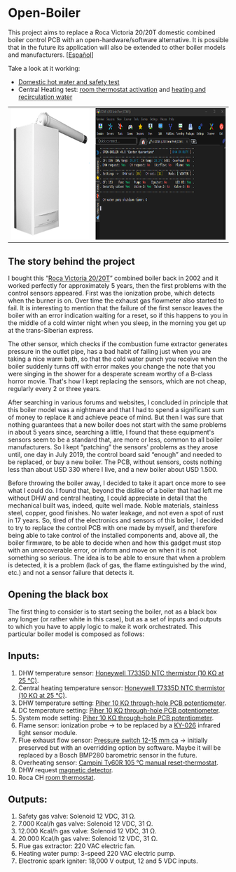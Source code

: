 # Open-Boiler
This project aims to replace a Roca Victoria 20/20T domestic combined boiler control PCB with an open-hardware/software alternative. It is possible that in the future its application will also be extended to other boiler models and manufacturers. \[[Español](LEEME.md)\] 

Take a look at it working: 
* [Domestic hot water and safety test](https://youtu.be/deHfOc_8mxE)
* Central Heating test: [room thermostat activation](https://youtu.be/CYksFCGb7gs) and [heating and recirculation water](https://youtu.be/nZ2wHWD1Drg)

<table>
<tbody>
	<tr>
		<td><img src="https://github.com/casanovg/open-boiler/blob/media/pictures/roca-victoria-20-20-t.png" width="300" height="300" alt="Roca Victoria 20/20 T combi boiler"></td>
    <td><img src="https://github.com/casanovg/open-boiler/blob/media/pictures/open-boiler-v0.8-dashboard-01.png" width="500" height="300" alt="Open-Boiler v0.8 serial terminal dashboard"></td>
  </tr>
  
</tbody>
</table>

## The story behind the project
I bought this “[Roca Victoria 20/20T](https://github.com/casanovg/open-boiler/blob/master/electronics/datasheets/Roca-Victoria-Technical-Manual.pdf)” combined boiler back in 2002 and it worked perfectly for approximately 5 years, then the first problems with the control sensors appeared. First was the ionization probe, which detects when the burner is on. Over time the exhaust gas flowmeter also started to fail. It is interesting to mention that the failure of the first sensor leaves the boiler with an error indication waiting for a reset, so if this happens to you in the middle of a cold winter night when you sleep, in the morning you get up at the trans-Siberian express.

The other sensor, which checks if the combustion fume extractor generates pressure in the outlet pipe, has a bad habit of failing just when you are taking a nice warm bath, so that the cold water punch you receive when the boiler suddenly turns off with error makes you change the note that you were singing in the shower for a desperate scream worthy of a B-class horror movie. That's how I kept replacing the sensors, which are not cheap, regularly every 2 or three years.


After searching in various forums and websites, I concluded in principle that this boiler model was a nightmare and that I had to spend a significant sum of money to replace it and achieve peace of mind. But then I was sure that nothing guarantees that a new boiler does not start with the same problems in about 5 years since, searching a little, I found that these equipment's sensors seem to be a standard that, are more or less, common to all boiler manufacturers. So I kept “patching” the sensors' problems as they arose until, one day in July 2019, the control board said “enough” and needed to be replaced, or buy a new boiler. The PCB, without sensors, costs nothing less than about USD 330 where I live, and a new boiler about USD 1.500.

Before throwing the boiler away, I decided to take it apart once more to see what I could do. I found that,  beyond the dislike of a boiler that had left me without DHW and central heating, I could appreciate in detail that the mechanical built was, indeed, quite well made. Noble materials, stainless steel, copper, good finishes. No water leakage, and not even a spot of rust in 17 years. So, tired of the electronics and sensors of this boiler, I decided to try to replace the control PCB with one made by myself, and therefore being able to take control of the installed components and, above all, the boiler firmware, to be able to decide when and how this gadget must stop with an unrecoverable error, or inform and move on when it is not something so serious. The idea is to be able to ensure that when a problem is detected, it is a problem (lack of gas, the flame extinguished by the wind, etc.) and not a sensor failure that detects it.

## Opening the black box
The first thing to consider is to start seeing the boiler, not as a black box any longer (or rather white in this case), but as a set of inputs and outputs to which you have to apply logic to make it work orchestrated. This particular boiler model is composed as follows:

## Inputs:
1. DHW temperature sensor: [Honeywell T7335D NTC thermistor (10 KΩ at 25 °C)](https://github.com/casanovg/open-boiler/blob/master/electronics/datasheets/T7335A-BCDE-series.pdf).
2. Central heating temperature sensor: [Honeywell T7335D NTC thermistor (10 KΩ at 25 °C)](https://github.com/casanovg/open-boiler/blob/master/electronics/datasheets/T7335A-BCDE-series.pdf).
3. DHW temperature setting: [Piher 10 KΩ through-hole PCB potentiometer](https://github.com/casanovg/open-boiler/blob/master/electronics/datasheets/Piher-PT15NV_10K_A2020.pdf).
4. DC temperature setting: [Piher 10 KΩ through-hole PCB potentiometer](https://github.com/casanovg/open-boiler/blob/master/electronics/datasheets/Piher-PT15NV_10K_A2020.pdf).
5. System mode setting: [Piher 10 KΩ through-hole PCB potentiometer](https://github.com/casanovg/open-boiler/blob/master/electronics/datasheets/Piher-PT15NV_10K_A2020.pdf).
6. Flame sensor: ionization probe -> to be replaced by a [KY-026](https://github.com/casanovg/open-boiler/blob/master/electronics/datasheets/KY-026.pdf) infrared light sensor module.
7. Flue exhaust flow sensor: [Pressure switch 12-15 mm ca](https://github.com/casanovg/open-boiler/blob/media/pictures/presostato-victoria-20-20-f.jpg) -> initially preserved but with an overridding option by software. Maybe it will be replaced by a Bosch BMP280 barometric sensor in the future.
8. Overheating sensor: [Campini Ty60R 105 °C manual reset-thermostat](https://github.com/casanovg/open-boiler/blob/master/electronics/datasheets/Campini-TY60R.pdf).
9. DHW request [magnetic detector](https://github.com/casanovg/open-boiler/blob/media/pictures/kit-captador-flow-switch-victoria-20-20.jpg).
10. Roca CH [room thermostat](https://github.com/casanovg/open-boiler/blob/media/pictures/room-thermostat-tm-1.jpg).

## Outputs:
1. Safety gas valve: Solenoid 12 VDC, 31 Ω.
2. 7.000 Kcal/h gas valve: Solenoid 12 VDC, 31 Ω.
3. 12.000 Kcal/h gas valve: Solenoid 12 VDC, 31 Ω.
4. 20.000 Kcal/h gas valve: Solenoid 12 VDC, 31 Ω.
5. Flue gas extractor: 220 VAC electric fan.
6. Heating water pump: 3-speed 220 VAC electric pump.
6. Electronic spark igniter: 18,000 V output, 12 and 5 VDC inputs.
